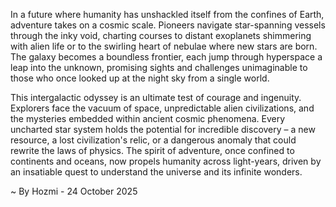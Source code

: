 
In a future where humanity has unshackled itself from the confines of Earth, adventure takes on a cosmic scale. Pioneers navigate star-spanning vessels through the inky void, charting courses to distant exoplanets shimmering with alien life or to the swirling heart of nebulae where new stars are born. The galaxy becomes a boundless frontier, each jump through hyperspace a leap into the unknown, promising sights and challenges unimaginable to those who once looked up at the night sky from a single world.

This intergalactic odyssey is an ultimate test of courage and ingenuity. Explorers face the vacuum of space, unpredictable alien civilizations, and the mysteries embedded within ancient cosmic phenomena. Every uncharted star system holds the potential for incredible discovery – a new resource, a lost civilization's relic, or a dangerous anomaly that could rewrite the laws of physics. The spirit of adventure, once confined to continents and oceans, now propels humanity across light-years, driven by an insatiable quest to understand the universe and its infinite wonders.

~ By Hozmi - 24 October 2025
